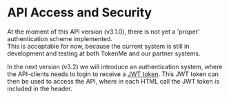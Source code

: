 # API Access and Security

At the moment of this API version (v3.1.0), there is not yet a 'proper' authentication scheme implemented. <br>
This is acceptable for now, because the current system is still in development and testing at both TokenMe and our partner systems.

In the next version (v3.2) we will introduce an authentication system, where the API-clients needs to login to receive a [JWT token](https://en.wikipedia.org/wiki/JSON_Web_Token). This JWT token can then be used to access the API, where in each HTML call the JWT token is included in the header.
